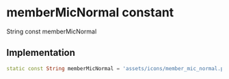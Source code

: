 


# memberMicNormal constant







String const memberMicNormal
  







## Implementation

```dart
static const String memberMicNormal = 'assets/icons/member_mic_normal.png';
```







